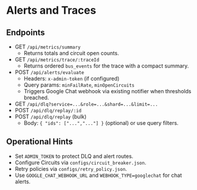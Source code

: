 # Alerts and Traces

## Endpoints

- GET `/api/metrics/summary`
  - Returns totals and circuit open counts.
- GET `/api/metrics/trace/:traceId`
  - Returns ordered `bus_events` for the trace with a compact summary.
- POST `/api/alerts/evaluate`
  - Headers: `x-admin-token` (if configured)
  - Query params: `minFailRate`, `minOpenCircuits`
  - Triggers Google Chat webhook via existing notifier when thresholds breached.
- GET `/api/dlq?service=...&role=...&shard=...&limit=...`
- POST `/api/dlq/replay/:id`
- POST `/api/dlq/replay` (bulk)
  - Body: `{ "ids": ["...","..."] }` (optional) or use query filters.

## Operational Hints

- Set `ADMIN_TOKEN` to protect DLQ and alert routes.
- Configure Circuits via `configs/circuit_breaker.json`.
- Retry policies via `configs/retry_policy.json`.
- Use `GOOGLE_CHAT_WEBHOOK_URL` and `WEBHOOK_TYPE=googlechat` for chat alerts.
